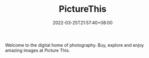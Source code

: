 ﻿---
weight: 
title: "PictureThis"
description: "Welcome to the digital home of photography. Buy, explore and enjoy amazing images at Picture This."
date: 2022-03-25T21:57:40+08:00
lastmod: 2022-03-25T16:45:40+08:00
draft: false
authors: ["Metabd"]
featuredImage: "481.jpg"
link: "https://picturethis.art/"
tags: ["PictureThis","数字收藏品"]
categories: ["navigation"]
navigation: ["数字收藏品"]
lightgallery: true
toc: true
pinned: false
recommend: false
recommend1: false
---
Welcome to the digital home of photography. Buy, explore and enjoy amazing images at Picture This.

